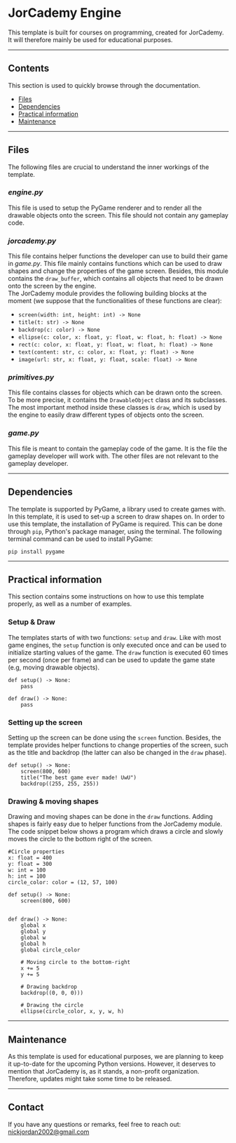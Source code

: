 # JorCademy Engine

This template is built for courses on programming, created for JorCademy. It will therefore mainly be used for educational purposes.  

---

## Contents
This section is used to quickly browse through the documentation.
- [Files](#files)
- [Dependencies](#dependencies)
- [Practical information](#practical-information)
- [Maintenance](#maintenance)

---

## Files
The following files are crucial to understand the inner workings of the template.


### <i>engine.py</i>
This file is used to setup the PyGame renderer and to render all the drawable objects onto the screen. This file should not contain any gameplay code.  


### <i>jorcademy.py</i>
This file contains helper functions the developer can use to build their game in <i>game.py</i>. This file mainly contains functions which can be used to draw shapes and change the properties of the game screen. Besides, this module contains the ```draw_buffer```, which contains all objects that need to be drawn onto the screen by the engine. 
<br>
The JorCademy module provides the following building blocks at the moment (we suppose that the functionalities of these functions are clear):
- ```screen(width: int, height: int) -> None```
- ```title(t: str) -> None```
- ```backdrop(c: color) -> None```
- ```ellipse(c: color, x: float, y: float, w: float, h: float) -> None```
- ```rect(c: color, x: float, y: float, w: float, h: float) -> None```
- ```text(content: str, c: color, x: float, y: float) -> None```
- ```image(url: str, x: float, y: float, scale: float) -> None```



### <i>primitives.py</i>
This file contains classes for objects which can be drawn onto the screen. To be more precise, it contains the ```DrawableObject``` class and its subclasses. The most important method inside these classes is ```draw```, which is used by the engine to easily draw different types of objects onto the screen.


### <i>game.py</i>
This file is meant to contain the gameplay code of the game. It is the file the gameplay developer will work with. The other files are not relevant to the gameplay developer. 

---


## Dependencies
The template is supported by PyGame, a library used to create games with. In this template, it is used to set-up a screen to draw shapes on. In order to use this template, the installation of PyGame is required. This can be done through ```pip```, Python's package manager, using the terminal. The following terminal command can be used to install PyGame: 
```
pip install pygame
```

---

## Practical information
This section contains some instructions on how to use this template properly, as well as a number of examples. 


### Setup & Draw
The templates starts of with two functions: ```setup``` and ```draw```. Like with most game engines, the ```setup``` function is only executed once and can be used to initialize starting values of the game. The ```draw``` function is executed 60 times per second (once per frame) and can be used to update the game state (e.g, moving drawable objects).  
```
def setup() -> None:
    pass

def draw() -> None:
    pass
```


### Setting up the screen
Setting up the screen can be done using the ```screen``` function. Besides, the template provides helper functions to change properties of the screen, such as the title and backdrop (the latter can also be changed in the ```draw``` phase).
```
def setup() -> None:
    screen(800, 600)
    title("The best game ever made! UwU")
    backdrop((255, 255, 255))
```


### Drawing & moving shapes
Drawing and moving shapes can be done in the ```draw``` functions. Adding shapes is fairly easy due to helper functions from the JorCademy module. The code snippet below shows a program which draws a circle and slowly moves the circle to the bottom right of the screen. 
```
#Circle properties
x: float = 400
y: float = 300
w: int = 100
h: int = 100
circle_color: color = (12, 57, 100)

def setup() -> None:
    screen(800, 600)


def draw() -> None:
    global x
    global y
    global w
    global h
    global circle_color

    # Moving circle to the bottom-right
    x += 5
    y += 5

    # Drawing backdrop
    backdrop((0, 0, 0)))

    # Drawing the circle 
    ellipse(circle_color, x, y, w, h)
```
---

## Maintenance
As this template is used for educational purposes, we are planning to keep it up-to-date for the upcoming Python versions. However, it deserves to mention that JorCademy is, as it stands, a non-profit organization. Therefore, updates might take some time to be released. 

---

## Contact
If you have any questions or remarks, feel free to reach out: nickjordan2002@gmail.com
